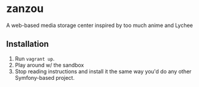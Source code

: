 # zanzou

A web-based media storage center inspired by too much anime and Lychee

## Installation

1. Run `vagrant up`.
2. Play around w/ the sandbox
3. Stop reading instructions and install it the same way you'd do
   any other Symfony-based project.

